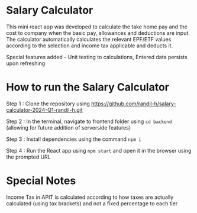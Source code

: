 
# Salary Calculator

This mini react app was developed to calculate the take home pay and the cost to company when the basic pay, allowances and deductions are input. The calculator automatically calculates the relevant EPF/ETF values according to the selection and income tax applicable and deducts it.

Special features added - Unit testing to calculations, Entered data persists upon refreshing
# How to run the Salary Calculator

Step 1 : Clone the repository using https://github.com/randil-h/salary-calculator-2024-Q1-randil-h.git

Step 2 : In the terminal, navigate to frontend folder using `cd backend` (allowing for future addition of serverside features)

Step 3 : Install dependencies using the command `npm i`

Step 4 : Run the React app using `npm start` and open it in the browser using the prompted URL

# Special Notes

Income Tax in APIT is calculated according to how taxes are actually calculated (using tax brackets) and not a fixed percentage to each tier